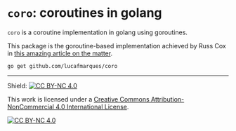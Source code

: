 # `coro`: coroutines in golang

`coro` is a coroutine implementation in golang using goroutines.

This package is the goroutine-based implementation achieved by Russ Cox in [this amazing article on the matter](https://research.swtch.com/coro).

```
go get github.com/lucafmarques/coro 
```
---

Shield: [![CC BY-NC 4.0][cc-by-nc-shield]][cc-by-nc]

This work is licensed under a
[Creative Commons Attribution-NonCommercial 4.0 International License][cc-by-nc].

[![CC BY-NC 4.0][cc-by-nc-image]][cc-by-nc]

[cc-by-nc]: https://creativecommons.org/licenses/by-nc/4.0/
[cc-by-nc-image]: https://licensebuttons.net/l/by-nc/4.0/88x31.png
[cc-by-nc-shield]: https://img.shields.io/badge/License-CC%20BY--NC%204.0-lightgrey.svg
